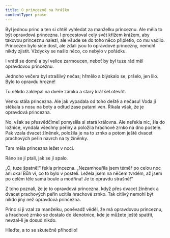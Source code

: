 ```yaml
---
title: O princezně na hrášku
contentType: prose
---
```


  

Byl jednou princ a ten si chtěl vyhledat za manželku princeznu. Ale měla to být opravdová princezna. I procestoval celý svět křížem krážem, aby takovou princeznu nalezl, ale všude se do toho něco připletlo, co mu vadilo. Princezen bylo sice dost, ale zdali jsou to opravdové princezny, nemohl nikdy zjistit. Vždycky se našlo něco, co nebylo v pořádku.

I vrátil se domů a byl velice zarmoucen, neboť by byl tuze rád měl opravdovou princeznu.

Jednoho večera byl strašlivý nečas; hřmělo a blýskalo se, pršelo, jen lilo. Bylo to opravdu hrozné!

Tu někdo zaklepal na dveře zámku a starý král šel otevřít.

Venku stála princezna. Ale jak vypadala od toho deště a nečasu! Voda jí stékala s nosu na boty a odtud zase patami ven. Říkala však, že je opravdová princezna.

No, však se přesvědčíme! pomyslila si stará královna. Ale neřekla nic, šla do ložnice, vyndala všechny peřiny a položila hrachové zrnko na dno postele. Pak vzala dvacet žíněnek, položila je na to zrnko a potom ještě dvacet prachových peřin navrch na ty žíněnky.

Tam měla princezna ležet v noci.

Ráno se jí ptali, jak se jí spalo.

„Ó, tuze špatně!“ řekla princezna. „Nezamhouřila jsem téměř po celou noc ani oka! Bůh ví, co to bylo v posteli. Ležela jsem na něčem tvrdém, až jsem po celém těle samá boule a modřina! Je to opravdu strašné!“

Z toho poznali, že je to opravdová princezna, když přes dvacet žíněnek a dvacet prachových peřin ucítila hrachové zrnko. Tak citlivý nemohl být nikdo jiný než opravdová princezna.

Princ si ji vzal za manželku, poněvadž věděl, že má opravdovou princeznu, a hrachové zrnko se dostalo do klenotnice, kde je můžete ještě spatřit, nevzal-li je dosud nikdo.

Hleďte, a to se skutečně přihodilo!
